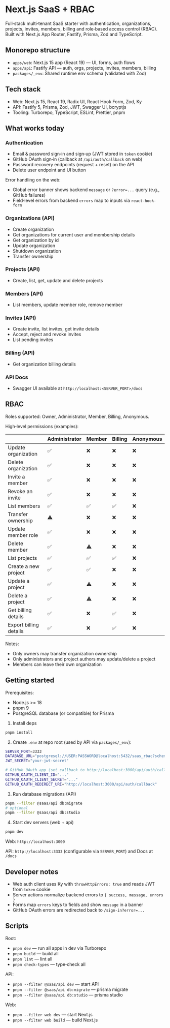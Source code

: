 # Next.js SaaS + RBAC

Full‑stack multi‑tenant SaaS starter with authentication, organizations, projects, invites, members, billing and role‑based access control (RBAC). Built with Next.js App Router, Fastify, Prisma, Zod and TypeScript.

## Monorepo structure

- `apps/web`: Next.js 15 app (React 19) — UI, forms, auth flows
- `apps/api`: Fastify API — auth, orgs, projects, invites, members, billing
- `packages/_env`: Shared runtime env schema (validated with Zod)

## Tech stack

- Web: Next.js 15, React 19, Radix UI, React Hook Form, Zod, Ky
- API: Fastify 5, Prisma, Zod, JWT, Swagger UI, bcryptjs
- Tooling: Turborepo, TypeScript, ESLint, Prettier, pnpm

## What works today

### Authentication

- Email & password sign‑in and sign‑up (JWT stored in `token` cookie)
- GitHub OAuth sign‑in (callback at `/api/auth/callback` on web)
- Password recovery endpoints (request + reset) on the API
- Delete user endpoint and UI button

Error handling on the web:

- Global error banner shows backend `message` or `?error=...` query (e.g., GitHub failures)
- Field‑level errors from backend `errors` map to inputs via `react-hook-form`

### Organizations (API)

- Create organization
- Get organizations for current user and membership details
- Get organization by id
- Update organization
- Shutdown organization
- Transfer ownership

### Projects (API)

- Create, list, get, update and delete projects

### Members (API)

- List members, update member role, remove member

### Invites (API)

- Create invite, list invites, get invite details
- Accept, reject and revoke invites
- List pending invites

### Billing (API)

- Get organization billing details

### API Docs

- Swagger UI available at `http://localhost:<SERVER_PORT>/docs`

## RBAC

Roles supported: Owner, Administrator, Member, Billing, Anonymous.

High‑level permissions (examples):

|                        | Administrator | Member | Billing | Anonymous |
| ---------------------- | ------------- | ------ | ------- | --------- |
| Update organization    | ✅            | ❌     | ❌      | ❌        |
| Delete organization    | ✅            | ❌     | ❌      | ❌        |
| Invite a member        | ✅            | ❌     | ❌      | ❌        |
| Revoke an invite       | ✅            | ❌     | ❌      | ❌        |
| List members           | ✅            | ✅     | ✅      | ❌        |
| Transfer ownership     | ⚠️            | ❌     | ❌      | ❌        |
| Update member role     | ✅            | ❌     | ❌      | ❌        |
| Delete member          | ✅            | ⚠️     | ❌      | ❌        |
| List projects          | ✅            | ✅     | ✅      | ❌        |
| Create a new project   | ✅            | ✅     | ❌      | ❌        |
| Update a project       | ✅            | ⚠️     | ❌      | ❌        |
| Delete a project       | ✅            | ⚠️     | ❌      | ❌        |
| Get billing details    | ✅            | ❌     | ✅      | ❌        |
| Export billing details | ✅            | ❌     | ✅      | ❌        |

Notes:

- Only owners may transfer organization ownership
- Only administrators and project authors may update/delete a project
- Members can leave their own organization

## Getting started

Prerequisites:

- Node.js >= 18
- pnpm 9
- PostgreSQL database (or compatible) for Prisma

1. Install deps

```bash
pnpm install
```

2. Create `.env` at repo root (used by API via `packages/_env`):

```bash
SERVER_PORT=3333
DATABASE_URL="postgresql://USER:PASSWORD@localhost:5432/saas_rbac?schema=public"
JWT_SECRET="your-jwt-secret"

# GitHub OAuth app (set callback to http://localhost:3000/api/auth/callback)
GITHUB_OAUTH_CLIENT_ID="..."
GITHUB_OAUTH_CLIENT_SECRET="..."
GITHUB_OAUTH_REDIRECT_URI="http://localhost:3000/api/auth/callback"
```

3. Run database migrations (API)

```bash
pnpm --filter @saas/api db:migrate
# optional
pnpm --filter @saas/api db:studio
```

4. Start dev servers (web + api)

```bash
pnpm dev
```

Web: `http://localhost:3000`

API: `http://localhost:3333` (configurable via `SERVER_PORT`) and Docs at `/docs`

## Developer notes

- Web auth client uses Ky with `throwHttpErrors: true` and reads JWT from `token` cookie
- Server actions normalize backend errors to `{ success, message, errors }`
- Forms map `errors` keys to fields and show `message` in a banner
- GitHub OAuth errors are redirected back to `/sign-in?error=...`

## Scripts

Root:

- `pnpm dev` — run all apps in dev via Turborepo
- `pnpm build` — build all
- `pnpm lint` — lint all
- `pnpm check-types` — type‑check all

API:

- `pnpm --filter @saas/api dev` — start API
- `pnpm --filter @saas/api db:migrate` — prisma migrate
- `pnpm --filter @saas/api db:studio` — prisma studio

Web:

- `pnpm --filter web dev` — start Next.js
- `pnpm --filter web build` — build Next.js
